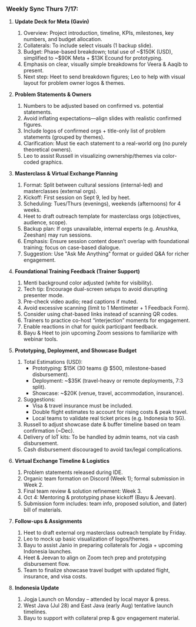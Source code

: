 ### Weekly Sync Thurs 7/17:

1. **Update Deck for Meta (Gavin)**
   1. Overview: Project introduction, timeline, KPIs, milestones, key numbers, and budget allocation.
   2. Collaterals: To include select visuals (1 backup slide).
   3. Budget: Phase-based breakdown; total use of \~\$150K (USD), simplified to \~\$90K Meta + \$13K Ecound for prototyping.
   4. Emphasis on clear, visually simple breakdowns for Veera & Aaqib to present.
   5. Next step: Heet to send breakdown figures; Leo to help with visual layout for problem owner logos & themes.

2. **Problem Statements & Owners**
   1. Numbers to be adjusted based on confirmed vs. potential statements.
   2. Avoid inflating expectations—align slides with realistic confirmed figures.
   3. Include logos of confirmed orgs + title-only list of problem statements (grouped by themes).
   4. Clarification: Must tie each statement to a real-world org (no purely theoretical owners).
   5. Leo to assist Russell in visualizing ownership/themes via color-coded graphics.

3. **Masterclass & Virtual Exchange Planning**
   1. Format: Split between cultural sessions (internal-led) and masterclasses (external orgs).
   2. Kickoff: First session on Sept 9, led by heet.
   3. Scheduling: Tues/Thurs (evenings), weekends (afternoons) for 4 weeks.
   4. Heet to draft outreach template for masterclass orgs (objectives, audience, scope).
   5. Backup plan: If orgs unavailable, internal experts (e.g. Anushka, Zeeshan) may run sessions.
   6. Emphasis: Ensure session content doesn’t overlap with foundational training; focus on case-based dialogue.
   7. Suggestion: Use "Ask Me Anything" format or guided Q\&A for richer engagement.
      
4. **Foundational Training Feedback (Trainer Support)**
   1. Menti background color adjusted (white for visibility).
   2. Tech tip: Encourage dual-screen setups to avoid disrupting presenter mode.
   3. Pre-check video audio; read captions if muted.
   4. Avoid excessive scanning (limit to 1 Mentimeter + 1 Feedback Form).
   5. Consider using chat-based links instead of scanning QR codes.
   6. Trainers to practice co-host “interjection” moments for engagement.
   7. Enable reactions in chat for quick participant feedback.
   8. Bayu & Heet to join upcoming Zoom sessions to familiarize with webinar tools.

5. **Prototyping, Deployment, and Showcase Budget**
   1. Total Estimations (USD):
      * Prototyping: \$15K (30 teams @ \$500, milestone-based disbursement).
      * Deployment: \~\$35K (travel-heavy or remote deployments, 7:3 split).
      * Showcase: \~\$20K (venue, travel, accommodation, insurance).
   2. Suggestions:
      * Visa & travel insurance must be included.
      * Double flight estimates to account for rising costs & peak travel.
      * Local teams to validate real ticket prices (e.g. Indonesia to SG).
   3. Russell to adjust showcase date & buffer timeline based on team confirmation (\~Dec).
   4. Delivery of IoT kits: To be handled by admin teams, not via cash disbursement.
   5. Cash disbursement discouraged to avoid tax/legal complications.

6. **Virtual Exchange Timeline & Logistics**
   1. Problem statements released during IDE.
   2. Organic team formation on Discord (Week 1); formal submission in Week 2.
   3. Final team review & solution refinement: Week 3.
   4. Oct 4: Mentoring & prototyping phase kickoff (Bayu & Jeevan).
   5. Submission form includes: team info, proposed solution, and (later) bill of materials.

7. **Follow-ups & Assignments**
   1. Heet to draft external org masterclass outreach template by Friday.
   2. Leo to mock up basic visualization of logos/themes.
   3. Bayu to assist Janio in preparing collaterals for Jogja + upcoming Indonesia launches.
   4. Heet & Jeevan to align on Zoom tech prep and prototyping disbursement flow.
   5. Team to finalize showcase travel budget with updated flight, insurance, and visa costs.

8. **Indonesia Update**
   1. Jogja Launch on Monday – attended by local mayor & press.
   2. West Java (Jul 28) and East Java (early Aug) tentative launch timelines.
   3. Bayu to support with collateral prep & gov engagement material.
